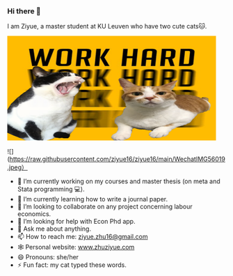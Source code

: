 ### Hi there 👋

I am Ziyue, a master student at KU Leuven who have two cute cats🐱.
          
<img src="https://raw.githubusercontent.com/ziyue16/ziyue16/main/WechatIMG56019.jpeg" height="240" width="480">


![](https://raw.githubusercontent.com/ziyue16/ziyue16/main/WechatIMG56019.jpeg）

- 🔭 I’m currently working on my courses and master thesis (on meta and Stata programming 💻).
- 🌱 I’m currently learning how to write a journal paper.
- 👯 I’m looking to collaborate on any project concerning labour economics.
- 🤔 I’m looking for help with Econ Phd app.
- 💬 Ask me about anything.
- 📫 How to reach me: ziyue.zhu16@gmail.com
- 🕸️ Personal website: www.zhuziyue.com
- 😄 Pronouns: she/her
- ⚡ Fun fact: my cat typed these words.

<!--
**ziyue16/ziyue16** is a ✨ _special_ ✨ repository because its `README.md` (this file) appears on your GitHub profile.

Here are some ideas to get you started:

- 🔭 I’m currently working on ...
- 🌱 I’m currently learning ...
- 👯 I’m looking to collaborate on ...
- 🤔 I’m looking for help with ...
- 💬 Ask me about ...
- 📫 How to reach me: ...
- 😄 Pronouns: ...
- ⚡ Fun fact: ...
-->
